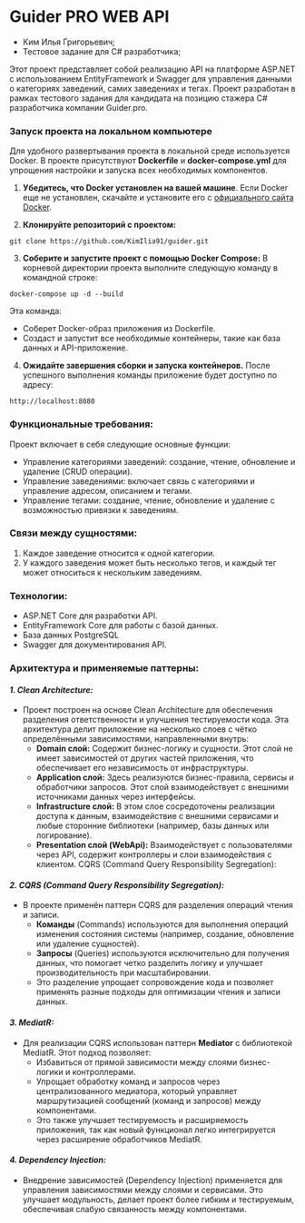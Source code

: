 # Guider PRO WEB API

- Ким Илья Григорьевич;
- Тестовое задание для С# разработчика;

Этот проект представляет собой реализацию API на платформе ASP.NET с использованием EntityFramework и Swagger для управления данными о категориях заведений, самих заведениях и тегах. Проект разработан в рамках тестового задания для кандидата на позицию стажера C# разработчика компании Guider.pro.

### Запуск проекта на локальном компьютере

Для удобного развертывания проекта в локальной среде используется Docker. В проекте присутствуют **Dockerfile** и **docker-compose.yml** для упрощения настройки и запуска всех необходимых компонентов.

1. **Убедитесь, что Docker установлен на вашей машине**.
   Если Docker еще не установлен, скачайте и установите его с [официального сайта Docker](https://www.docker.com/products/docker-desktop/).


2. **Клонируйте репозиторий с проектом:** 
````
git clone https://github.com/KimIlia91/guider.git
 ````
3. **Соберите и запустите проект с помощью Docker Compose:** В корневой директории проекта выполните следующую команду в командной строке:
````
docker-compose up -d --build
````
Эта команда:

- Соберет Docker-образ приложения из Dockerfile.
- Создаст и запустит все необходимые контейнеры, такие как база данных и API-приложение.
4. **Ожидайте завершения сборки и запуска контейнеров.**
   После успешного выполнения команды приложение будет доступно по адресу:
```
http://localhost:8080
```

### Функциональные требования: 

Проект включает в себя следующие основные функции:

- Управление категориями заведений: создание, чтение, обновление и удаление (CRUD операции).
- Управление заведениями: включает связь с категориями и управление адресом, описанием и тегами.
- Управление тегами: создание, чтение, обновление и удаление с возможностью привязки к заведениям.

### Связи между сущностями:

1. Каждое заведение относится к одной категории.
2. У каждого заведения может быть несколько тегов, и каждый тег может относиться к нескольким заведениям.

### Технологии:
- ASP.NET Core для разработки API.
- EntityFramework Core для работы с базой данных.
- База данных PostgreSQL
- Swagger для документирования API.

### Архитектура и применяемые паттерны:

#### ***1. Clean Architecture:***

- Проект построен на основе Clean Architecture для обеспечения разделения ответственности и улучшения тестируемости кода. Эта архитектура делит приложение на несколько слоев с чётко определёнными зависимостями, направленными внутрь:
   - **Domain слой:** Содержит бизнес-логику и сущности. Этот слой не имеет зависимостей от других частей приложения, что обеспечивает его независимость от инфраструктуры.
   - **Application слой:** Здесь реализуются бизнес-правила, сервисы и обработчики запросов. Этот слой взаимодействует с внешними источниками данных через интерфейсы.
   - **Infrastructure слой:** В этом слое сосредоточены реализации доступа к данным, взаимодействие с внешними сервисами и любые сторонние библиотеки (например, базы данных или логирование).
   - **Presentation слой (WebApi):** Взаимодействует с пользователями через API, содержит контроллеры и слои взаимодействия с клиентом.
     CQRS (Command Query Responsibility Segregation):

#### ***2. CQRS (Command Query Responsibility Segregation):***

- В проекте применён паттерн CQRS для разделения операций чтения и записи.
  - **Команды** (Commands) используются для выполнения операций изменения состояния системы (например, создание, обновление или удаление сущностей).
  - **Запросы** (Queries) используются исключительно для получения данных, что помогает четко разделить логику и улучшает производительность при масштабировании.
  - Это разделение упрощает сопровождение кода и позволяет применять разные подходы для оптимизации чтения и записи данных.

#### ***3. MediatR:***

- Для реализации CQRS использован паттерн **Mediator** с библиотекой MediatR. Этот подход позволяет:
  - Избавиться от прямой зависимости между слоями бизнес-логики и контроллерами.
  - Упрощает обработку команд и запросов через централизованного медиатора, который управляет маршрутизацией сообщений (команд и запросов) между компонентами.
  - Это также улучшает тестируемость и расширяемость приложения, так как новый функционал легко интегрируется через расширение обработчиков MediatR.

#### ***4. Dependency Injection:***

- Внедрение зависимостей (Dependency Injection) применяется для управления зависимостями между слоями и сервисами. Это улучшает модульность, делает проект более гибким и тестируемым, обеспечивая слабую связанность между компонентами.


